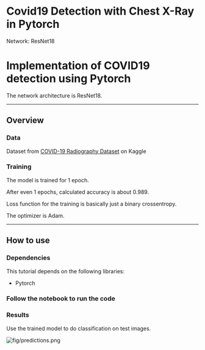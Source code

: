 # Covid19 Detection with Chest X-Ray in Pytorch

Network: ResNet18


# Implementation of COVID19 detection using Pytorch

The network architecture is ResNet18.

---

## Overview

### Data

Dataset from [COVID-19 Radiography Dataset](https://www.kaggle.com/tawsifurrahman/covid19-radiography-database) on Kaggle

### Training

The model is trained for 1 epoch.

After even 1 epochs, calculated accuracy is about 0.989.

Loss function for the training is basically just a binary crossentropy.

The optimizer is Adam.

---

## How to use

### Dependencies

This tutorial depends on the following libraries:

* Pytorch


### Follow the notebook to run the code


### Results

Use the trained model to do classification on test images.

![fig/predictions.png](fig/predictions.png)
